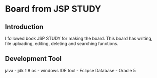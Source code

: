 # Board from JSP STUDY

<h2>Introduction</h2>
I followed book JSP STUDY for making the board. This board has writing, file uploading, editing, deleting and searching functions.   
<h2>Development Tool</h2>
java - jdk 1.8 
os - windows 
IDE tool - Eclipse
Database - Oracle 5
